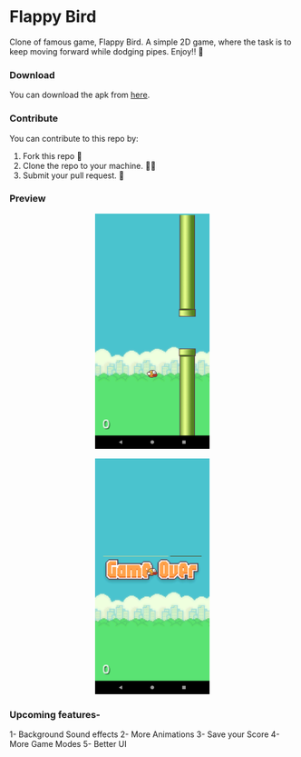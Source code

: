 # Flappy Bird
Clone of famous game, Flappy Bird.
A simple 2D game, where the task is to keep moving forward while dodging pipes. 
Enjoy!! 🐤

### Download 
You can download the apk from [here](https://github.com/Niket-Jain/FlappyBird/releases).

### Contribute 
You can contribute to this repo by:
1. Fork this repo 🍴
2. Clone the repo to your machine. 👨‍💻
3. Submit your pull request. 🚀

### Preview 

<p align="center">
  <img src="Screenshots/Screenshot_1602503456.png" width="40%" >
</p>

<p align="center">
  <img src="Screenshots/Screenshot_1602502774.png" width="40%" >
</p>

### Upcoming features-

1- Background Sound effects
2- More Animations
3- Save your Score
4- More Game Modes
5- Better UI

